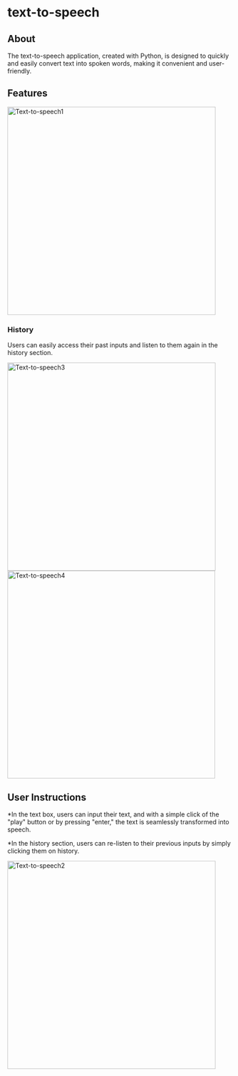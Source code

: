 ﻿# text-to-speech
## About
The text-to-speech application, created with Python, is designed to quickly and easily convert text into spoken words, making it convenient and user-friendly.

## Features

<img width="467" alt="Text-to-speech1" src="https://github.com/Aristotelis03/text-to-speech/assets/122119588/2de4749c-3045-4e28-bad0-89a040bfea76">


### History
Users can easily access their past inputs and listen to them again in the history section.

<img width="467" alt="Text-to-speech3" src="https://github.com/Aristotelis03/text-to-speech/assets/122119588/755e2b51-a4cc-4c0e-99e2-a5f4bab21ca3">

<img width="466" alt="Text-to-speech4" src="https://github.com/Aristotelis03/text-to-speech/assets/122119588/d7497a1e-3c6c-48ee-bf26-eec495a83bf7">

## User Instructions

*In the text box, users can input their text, and with a simple click of the "play" button or by pressing "enter," the text is seamlessly transformed into speech.

*In the history section, users can re-listen to their previous inputs by simply clicking them on history.

<img width="467" alt="Text-to-speech2" src="https://github.com/Aristotelis03/text-to-speech/assets/122119588/1fdce722-0c80-416f-86e6-2c3dc1f5e96e">